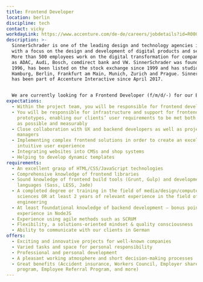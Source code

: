 ```yaml
---
title: Frontend Developer
location: berlin
discipline: tech
contact: vicky
workdayLink: https://www.accenture.com/de-de/careers/jobdetails?id=R00053497_de&title=Frontend+Developer+(f%2fm%2fd%2f-)+%7c+SinnerSchrader+-+Berlin
description: >-
  SinnerSchrader is one of the leading design and technology agencies in Europe
  with a focus on the design and development of digital products and services.
  More than 500 employees work on the digital transformation for companies such
  as ADAC, Audi, Bosch, comdirect bank and VW. SinnerSchrader was founded in
  1996, has been listed on the stock exchange since 1999 and has studios in
  Hamburg, Berlin, Frankfurt am Main, Munich, Zurich and Prague. SinnerSchrader
  has been part of Accenture Interactive since April 2017.


  We are currently looking for a Frontend Developer (f/m/d/-) for our Berlin office.
expectations:
  - Within the project team, you will be responsible for frontend development
  - You will be responsible for infrastructure and support for frontend
    prototypes, enabling our clients’ user requirements to be met both as fully
    as possible and measurably
  - Close collaboration with UX and backend developers as well as project
    managers
  - Implementing complex frontend solutions in order to create an excellent and
    intuitive user experience
  - Integrating websites into CMSs and shop systems
  - Helping to develop dynamic templates
requirements:
  - An excellent grasp of HTML/CSS/JavaScript technologies
  - Comprehensive knowledge of frontend libraries
  - Sound knowledge of frontend build tools (Grunt, Gulp) and development
    languages (Sass, LESS, Jade)
  - A completed degree or training in the field of media/design/computer
    sciences OR at least 2 years of relevant experience in the field of frontend
    engineering
  - At least foundational knowledge of backend development – bonus points for
    experience in NodeJS
  - Experience using agile methods such as SCRUM
  - Flexibility, a solutions-oriented mindset & quality consciousness
  - Ability to communicate with our clients in German
offers:
  - Exciting and innovative projects for well-known companies
  - Varied tasks and space for personal responsibility
  - Professional and personal development
  - A pleasant working atmosphere and short decision-making processes
  - Great benefits (Accident insurance, Workers Council, Employer share purchase
    program, Employee Referral Program, and more)
---
```

